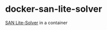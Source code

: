 # docker-san-lite-solver

[SAN Lite-Solver](https://sites.google.com/site/afonsosales/tools#SANLite) in a container
